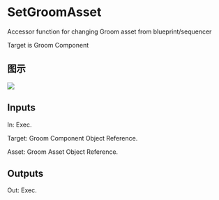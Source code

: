 # SetGroomAsset

Accessor function for changing Groom asset from blueprint/sequencer

Target is Groom Component

## 图示

![]($-20221218-19155616.png)

## Inputs

In: Exec.

Target: Groom Component Object Reference.

Asset: Groom Asset Object Reference.  

## Outputs

Out: Exec.

